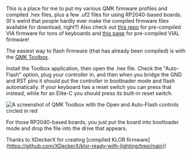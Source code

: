 This is a place for me to put my various QMK firmware profiles and compiled .hex files, plus a few .uf2 files for using RP2040-based boards. (It's weird that people hardly ever make the compiled firmware files available for download, right?) Also check out [this repo](https://github.com/Xelus22/QMK-VIA-Hex) for pre-compiled VIA firmware for tons of keyboards and [this page](https://keyboard.gay/) for pre-compiled VIAL firmware!

The easiest way to flash firmware (that has already been compiled) is with the [QMK Toolbox](github.com/qmk/qmk_toolbox).

Install the Toolbox application, then open the .hex file. Check the "Auto-Flash" option, plug your controller in, and then when you bridge the GND and RST pins it should put the controller in bootloader mode and flash automatically. If your keyboard has a reset switch you can press that instead, while for an Elite-C you should press its built-in reset switch.

![A screenshot of QMK Toolbox with the Open and Auto-Flash controls circled in red](https://github.com/nekoewen/ewen-qmk/blob/main/qmk%20toolbox%20example.png)

For those RP2040-based boards, you just put the board into bootloader mode and drop the file into the drive that appears.

Thanks to XDeckerX for creating [compiled KLOR firmware]{https://github.com/XDeckerX/klor-ready-with-lighting/tree/main}!
